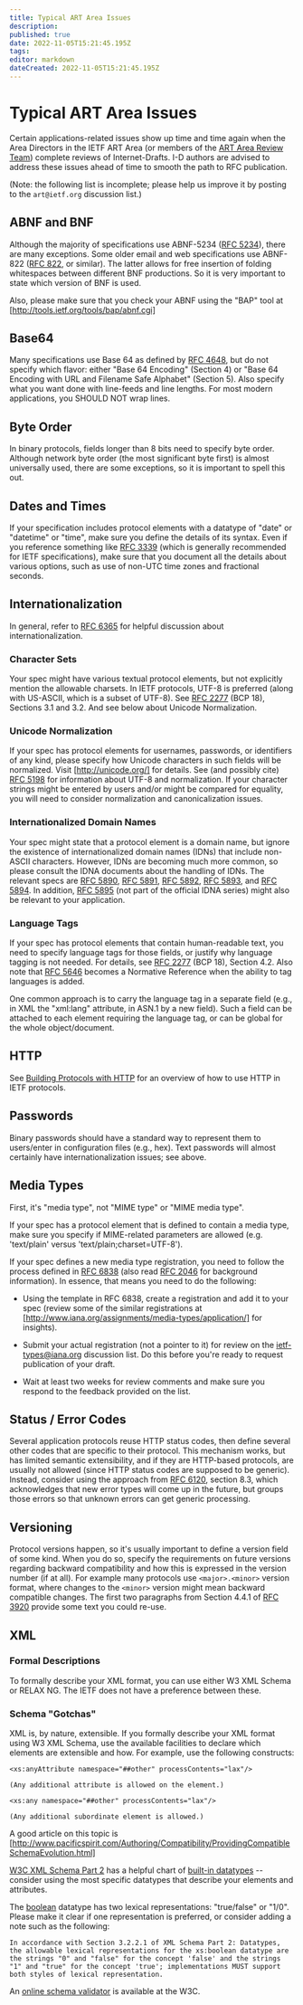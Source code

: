 ```yaml
---
title: Typical ART Area Issues
description: 
published: true
date: 2022-11-05T15:21:45.195Z
tags: 
editor: markdown
dateCreated: 2022-11-05T15:21:45.195Z
---
```


# Typical ART Area Issues

Certain applications-related issues show up time and time again when the Area Directors in the IETF ART Area (or members of the [ART Area Review Team](https://datatracker.ietf.org/group/artart/about/)) complete reviews of Internet-Drafts. I-D authors are advised to address these issues ahead of time to smooth the path to RFC publication.

(Note: the following list is incomplete; please help us improve it by posting to the `art@ietf.org` discussion list.)

## ABNF and BNF

Although the majority of specifications use ABNF-5234 ([RFC 5234](http://tools.ietf.org/html/rfc5234)), there are many exceptions. Some older email and web specifications use ABNF-822 ([RFC 822](http://tools.ietf.org/html/rfc822), or similar). The latter allows for free insertion of folding whitespaces between different BNF productions. So it is very important to state which version of BNF is used.

Also, please make sure that you check your ABNF using the "BAP" tool at [http://tools.ietf.org/tools/bap/abnf.cgi]

## Base64

Many specifications use Base 64 as defined by [RFC 4648](http://tools.ietf.org/html/rfc4648), but do not specify which flavor: either "Base 64 Encoding" (Section 4) or "Base 64 Encoding with URL and Filename Safe Alphabet" (Section 5). Also specify what you want done with line-feeds and line lengths. For most modern applications, you SHOULD NOT wrap lines.

## Byte Order

In binary protocols, fields longer than 8 bits need to specify byte order. Although network byte order (the most significant byte first) is almost universally used, there are some exceptions, so it is important to spell this out.

## Dates and Times

If your specification includes protocol elements with a datatype of "date" or "datetime" or "time", make sure you define the details of its syntax. Even if you reference something like [RFC 3339](http://tools.ietf.org/html/rfc3339) (which is generally recommended for IETF specifications), make sure that you document all the details about various options, such as use of non-UTC time zones and fractional seconds.

## Internationalization

In general, refer to [RFC 6365](http://tools.ietf.org/html/rfc6365) for helpful discussion about internationalization.

### Character Sets

Your spec might have various textual protocol elements, but not explicitly mention the allowable charsets. In IETF protocols, UTF-8 is preferred (along with US-ASCII, which is a subset of UTF-8). See [RFC 2277](http://tools.ietf.org/html/rfc2277) (BCP 18), Sections 3.1 and 3.2. And see below about Unicode Normalization.

### Unicode Normalization

If your spec has protocol elements for usernames, passwords, or identifiers of any kind, please specify how Unicode characters in such fields will be normalized. Visit [http://unicode.org/] for details. See (and possibly cite) [RFC 5198](http://tools.ietf.org/html/rfc5198) for information about UTF-8 and normalization. If your character strings might be entered by users and/or might be compared for equality, you will need to consider normalization and canonicalization issues.

### Internationalized Domain Names

Your spec might state that a protocol element is a domain name, but ignore the existence of internationalized domain names (IDNs) that include non-ASCII characters. However, IDNs are becoming much more common, so please consult the IDNA documents about the handling of IDNs. The relevant specs are [RFC 5890](http://tools.ietf.org/html/rfc5890), [RFC 5891](http://tools.ietf.org/html/rfc5891), [RFC 5892](http://tools.ietf.org/html/rfc5892), [RFC 5893](http://tools.ietf.org/html/rfc5893), and [RFC 5894](http://tools.ietf.org/html/rfc5894). In addition, [RFC 5895](http://tools.ietf.org/html/rfc5895) (not part of the official IDNA series) might also be relevant to your application.

### Language Tags

If your spec has protocol elements that contain human-readable text, you need to specify language tags for those fields, or justify why language tagging is not needed. For details, see [RFC 2277](http://tools.ietf.org/html/rfc2277) (BCP 18), Section 4.2. Also note that [RFC 5646](http://tools.ietf.org/html/rfc5646) becomes a Normative Reference when the ability to tag languages is added.

One common approach is to carry the language tag in a separate field (e.g., in XML the "xml:lang" attribute, in ASN.1 by a new field). Such a field can be attached to each element requiring the language tag, or can be global for the whole object/document.

## HTTP

See [Building Protocols with HTTP](https://www.ietf.org/archive/id/draft-ietf-httpbis-bcp56bis-11.html) for an overview of how to use HTTP in IETF protocols.

## Passwords

Binary passwords should have a standard way to represent them to users/enter in configuration files (e.g., hex). Text passwords will almost certainly have internationalization issues; see above.

## Media Types

First, it's "media type", not "MIME type" or "MIME media type".

If your spec has a protocol element that is defined to contain a media type, make sure you specify if MIME-related parameters are allowed (e.g. 'text/plain' versus 'text/plain;charset=UTF-8').

If your spec defines a new media type registration, you need to follow the process defined in [RFC 6838](http://tools.ietf.org/html/rfc6838) (also read [RFC 2046](http://tools.ietf.org/html/rfc2046) for background information). In essence, that means you need to do the following:

- Using the template in RFC 6838, create a registration and add it to your spec (review some of the similar registrations at [http://www.iana.org/assignments/media-types/application/] for insights). 

- Submit your actual registration (not a pointer to it) for review on the ietf-types@iana.org discussion list. Do this before you're ready to request publication of your draft. 

- Wait at least two weeks for review comments and make sure you respond to the feedback provided on the list. 

## Status / Error Codes

Several application protocols reuse HTTP status codes, then define several other codes that are specific to their protocol. This mechanism works, but has limited semantic extensibility, and if they are HTTP-based protocols, are usually not allowed (since HTTP status codes are supposed to be generic). Instead, consider using the approach from [RFC 6120](http://tools.ietf.org/html/rfc6120), section 8.3, which acknowledges that new error types will come up in the future, but groups those errors so that unknown errors can get generic processing.

## Versioning

Protocol versions happen, so it's usually important to define a version field of some kind. When you do so, specify the requirements on future versions regarding backward compatibility and how this is expressed in the version number (if at all). For example many protocols use `<major>.<minor>` version format, where changes to the `<minor>` version might mean backward compatible changes. The first two paragraphs from Section 4.4.1 of [RFC 3920](http://tools.ietf.org/html/rfc3920) provide some text you could re-use.

## XML 
  
### Formal Descriptions

To formally describe your XML format, you can use either ​W3 XML Schema or ​RELAX NG. The IETF does not have a preference between these.

  ### Schema "Gotchas"

XML is, by nature, extensible. If you formally describe your XML format using ​W3 XML Schema, use the available facilities to declare which elements are extensible and how. For example, use the following constructs:

    <xs:anyAttribute namespace="##other" processContents="lax"/>

    (Any additional attribute is allowed on the element.)

    <xs:any namespace="##other" processContents="lax"/>

    (Any additional subordinate element is allowed.)

A good article on this topic is [http://www.pacificspirit.com/Authoring/Compatibility/ProvidingCompatibleSchemaEvolution.html]

[W3C XML Schema Part 2](http://www.w3.org/TR/xmlschema-2/) has a helpful chart of [built-in datatypes](http://www.w3.org/TR/xmlschema-2/#built-in-datatypes) -- consider using the most specific datatypes that describe your elements and attributes.

The [boolean](http://www.w3.org/TR/xmlschema-2/#boolean) datatype has two lexical representations: "true/false" or "1/0". Please make it clear if one representation is preferred, or consider adding a note such as the following:

```In accordance with Section 3.2.2.1 of XML Schema Part 2: Datatypes, the allowable lexical representations for the xs:boolean datatype are the strings "0" and "false" for the concept 'false' and the strings "1" and "true" for the concept 'true'; implementations MUST support both styles of lexical representation.```

An [online schema validator](http://www.w3.org/2001/03/webdata/xsv) is available at the W3C.
